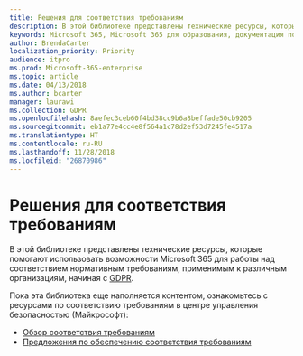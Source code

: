 ```yaml
---
title: Решения для соответствия требованиям
description: В этой библиотеке представлены технические ресурсы, которые помогают использовать возможности Microsoft 365 для работы над соответствием нормативным требованиям, применимым к различным организациям, начиная с GDPR.
keywords: Microsoft 365, Microsoft 365 для образования, документация по Microsoft 365, GDPR
author: BrendaCarter
localization_priority: Priority
audience: itpro
ms.prod: Microsoft-365-enterprise
ms.topic: article
ms.date: 04/13/2018
ms.author: bcarter
manager: laurawi
ms.collection: GDPR
ms.openlocfilehash: 8aefec3ceb60f4bd38cc9b6a8beffade50cb9205
ms.sourcegitcommit: eb1a77e4cc4e8f564a1c78d2ef53d7245fe4517a
ms.translationtype: HT
ms.contentlocale: ru-RU
ms.lasthandoff: 11/28/2018
ms.locfileid: "26870986"
---
```

# <a name="compliance-solutions"></a>Решения для соответствия требованиям
В этой библиотеке представлены технические ресурсы, которые помогают использовать возможности Microsoft 365 для работы над соответствием нормативным требованиям, применимым к различным организациям, начиная с [GDPR](gdpr.md). 

Пока эта библиотека еще наполняется контентом, ознакомьтесь с ресурсами по соответствию требованиям в центре управления безопасностью (Майкрософт):
- [Обзор соответствия требованиям](https://www.microsoft.com/trustcenter/compliance)
- [Предложения по обеспечению соответствия требованиям](https://www.microsoft.com/trustcenter/compliance/complianceofferings)





